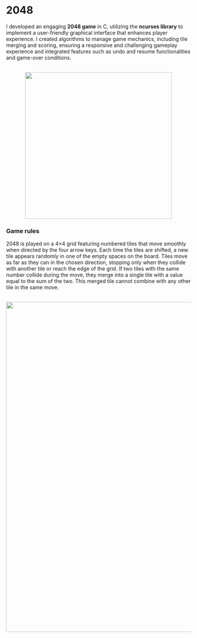 <h1>
    2048
</h1>
I developed an engaging <b>2048 game</b> in C, utilizing the <b>ncurses library</b> to implement a user-friendly graphical interface that enhances
player experience.
I created algorithms to manage game mechanics, including tile merging and scoring, ensuring a responsive and challenging gameplay experience and
integrated features such as undo and resume
functionalities and game-over conditions.
<br> </br>
<p align="center">
    <img width="400" src="https://github.com/user-attachments/assets/47207d18-fa5a-4e29-90b4-4a3dbd7df3ef">
</p>
<h3>
    Game rules
</h3>
2048 is played on a 4×4 grid featuring numbered tiles that move smoothly when directed by the four arrow keys. Each time the tiles are shifted, a new
tile appears randomly in one of the empty spaces on the board. Tiles move as far as they can in the chosen direction, stopping only when they collide
with another tile or reach the edge of the grid. If two tiles with the same number collide during the move, they merge into a single tile with a value 
equal to the sum of the two. This merged tile cannot combine with any other tile in the same move.
<br> </br>
<p align="center">
    <img width="900" src="https://github.com/user-attachments/assets/97459fc4-376d-4538-a944-9945e6f4fbfb">
</p>

